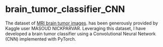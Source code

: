 # brain_tumor_classifier_CNN
The dataset of [MRI brain tumor images](https://www.kaggle.com/datasets/masoudnickparvar/brain-tumor-mri-dataset). has been generously provided by Kaggle user MASOUD NICKPARVAR. Leveraging this dataset, I have developed a brain tumor classifier using a Convolutional Neural Network (CNN) implemented with PyTorch.
